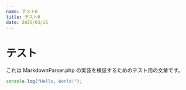 ```yaml
---
name: テスト0
title: テスト0
date: 2025/03/15
---
```


# テスト

これは MarkdownParser.php の実装を検証するためのテスト用の文章です。

```js
console.log("Hello, World!");
```
